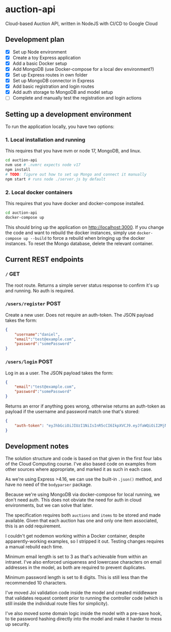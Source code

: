 # auction-api

Cloud-based Auction API, written in NodeJS with CI/CD to Google Cloud

## Development plan

- [x] Set up Node environment
- [x] Create a toy Express application
- [x] Add a basic Docker setup
- [x] Add MongoDB (use Docker-compose for a local dev environment?)
- [x] Set up Express routes in own folder
- [x] Set up MongoDB connector in Express
- [x] Add basic registration and login routes
- [x] Add auth storage to MongoDB and model setup
- [ ] Complete and manually test the registration and login actions

## Setting up a development environment

To run the application locally, you have two options:

### 1. Local installation and running

This requires that you have nvm or node 17, MongoDB, and linux.

```sh
cd auction-api
nvm use # .nvmrc expects node v17
npm install
# TODO: figure out how to set up Mongo and connect it manually
npm start # runs node ./server.js by default
```

### 2. Local docker containers

This requires that you have docker and docker-compose installed.

```sh
cd auction-api
docker-compose up
```

This should bring up the application on <http://localhost:3000>. If you change the code and want to rebuild the docker instances, simply use `docker-compose up --build` to force a rebuild when bringing up the docker instances. To reset the Mongo database, delete the relevant container.

## Current REST endpoints

### `/` GET

The root route. Returns a simple server status response to confirm it's up and running. No auth is required.

### `/users/register` POST

Create a new user. Does not require an auth-token. The JSON payload takes the form:

```json
{
    "username":"daniel",
    "email":"test@example.com",
    "password":"somePassword"
}
```

### `/users/login` POST

Log in as a user. The JSON payload takes the form:

```json
{
    "email":"test@example.com",
    "password":"somePassword"
}
```

Returns an error if anything goes wrong, otherwise returns an auth-token as payload if the username and password match one that's stored:

```json
{
    "auth-token": "eyJhbGciOiJIUzI1NiIsInR5cCI6IkpXVCJ9.eyJfaWQiOiI2MjNiMTI1ZjJmODAyMjY4YzlmODE5NGQiLCJpYXQiOjE2NDgwMzkwNjl9.xbfmL60wI0nTBmqkSZ97uxvCm3REjZ9LoU8Ljrnxl4k"
}
```

## Development notes

The solution structure and code is based on that given in the first four labs of the Cloud Computing course. I've also based code on examples from other sources where appropriate, and marked it as such in each case.

As we're using Express >4.16, we can use the built-in `.json()` method, and have no need of the `bodyparser` package.

Because we're using MongoDB via docker-compose for local running, we don't need auth. This does not obviate the need for auth in cloud environments, but we can solve that later.

The specification requires both `auctions` and `items` to be stored and made available. Given that each auction has one and only one item associated, this is an odd requirement.

I couldn't get nodemon working within a Docker container, despite apparently-working examples, so I stripped it out. Testing changes requires a manual rebuild each time.

Minimum email length is set to 3 as that's achievable from within an intranet. I've also enforced uniqueness and lowercase characters on email addresses in the model, as both are required to prevent duplicates.

Minimum password length is set to 8 digits. This is still less than the recommended 10 characters.

I've moved Joi validation code inside the model and created middleware that validates request content prior to running the controller code (which is still inside the individual route files for simplicity).

I've also moved some domain logic inside the model with a pre-save hook, to tie password hashing directly into the model and make it harder to mess up security.
